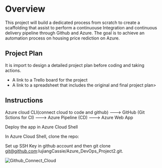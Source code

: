 # Overview

This project will build a dedicated process from scratch to create a scaffolding that assist to perform a continuouse Integration and continuous delivery pipeline through Github and Azure. The goal is to achieve an automation process on housing price rediction on Azure.

## Project Plan
It is import to design a detailed project plan before coding and taking actions.

* A link to a Trello board for the project
* A link to a spreadsheet that includes the original and final project plan>

## Instructions

Azure cloud CLI(connect cloud to code and github)  --->  GitHub (Git Sctions for CI)  --->  Azure Pipeline (CD)  --->  Azure Web App

Deploy the app in Azure Cloud Shell

In Azure Cloud Shell, clone the repo:

Set up SSH Key in github account and then git clone git@github.com:lujiangCassie/Azure_DevOps_Project2.git.

![Github_Connect_Cloud](https://github.com/lujiangCassie/Azure_DevOps_Project2/assets/127454188/829e166b-1932-4a5b-a4b9-406cf412653a)



